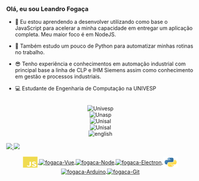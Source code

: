 ### Olá, eu sou Leandro Fogaça

- 🌱 Eu estou aprendendo a desenvolver utilizando como base o JavaScript para acelerar a minha capacidade em entregar um aplicação completa. Meu maior foco é em NodeJS.

- 🌱 Também estudo um pouco de Python para automatizar minhas rotinas no trabalho.

- 😎 Tenho experiência e conhecimentos em automação industrial com principal base a linha de CLP e IHM Siemens assim como conhecimento em gestão e processos industriais.

- 💻 Estudante de Engenharia de Computação na UNIVESP

<br>

<div style="display: inline_block" align="center">

  <img align-content="center" alt="Univesp"  src="https://img.shields.io/badge/Engenharia%20da%20Computa%C3%A7%C3%A3o-UNIVESP-yellow">
<br>
  <img align-content="center" alt="Unasp"  src="https://img.shields.io/badge/Processos%20Gerenciais-UNASP-green">
<br>
  <img align-content="center" alt="Unisal"  src="https://img.shields.io/badge/Técnico%20em%20Mecatrônica-UNISAL-green">
<br>
  <img align-content="center" alt="Unisal"  src="https://img.shields.io/badge/Eletricista%20de%20Manutenção-SENAI-green">
<br>
  <img aling-content="center" alt="english" src="https://img.shields.io/badge/Inglês-Avançado-green">
<br>

</div>
</div>

<br>

<div align="center" style="display: inline; justify-content: space-around;">
  <a href="https://github.com/LeandroFogaca">
  <img height="180em" src="https://github-readme-stats.vercel.app/api?username=LeandroFogaca&show_icons=true&theme=dark&include_all_commits=true&count_private=true"/>
  <img height="180em" src="https://github-readme-stats.vercel.app/api/top-langs/?username=LeandroFogaca&layout=compact&langs_count=7&theme=dark"/>
</div>
  <br>
<div style="display: inline_block" align="center"><br>
  <img align="center" alt="fogaca-Js" height="30" width="40" src="https://raw.githubusercontent.com/devicons/devicon/master/icons/javascript/javascript-plain.svg">
  <img align="center" alt="fogaca-Vue" height="30" width="40" src="https://cdn.jsdelivr.net/gh/devicons/devicon/icons/vuejs/vuejs-original.svg">  
  <img align="center" alt="fogaca-Node" height="30" width="40" src="https://cdn.jsdelivr.net/gh/devicons/devicon/icons/nodejs/nodejs-plain-wordmark.svg">
  <img align="center" alt="fogaca-Electron" height="30" width="40" src="https://cdn.jsdelivr.net/gh/devicons/devicon/icons/electron/electron-original.svg">
  <img align="center" alt="fogaca-Python" height="30" width="40" src="https://raw.githubusercontent.com/devicons/devicon/master/icons/python/python-original.svg">
  <img align="center" alt="fogaca-Arduino" height="30" width="40"  src="https://cdn.jsdelivr.net/gh/devicons/devicon/icons/arduino/arduino-original-wordmark.svg" />
  <img align="center" alt="fogaca-Git" height="30" width="40" src="https://cdn.jsdelivr.net/gh/devicons/devicon/icons/git/git-original.svg" />

</div>
 
  [comment]: <> (<p align="right"> <img src="https://komarev.com/ghpvc/?username=LeandroFogaca&color=blue" alt="Profile views"/></p>)
